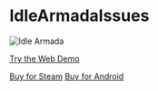 # IdleArmadaIssues
![Idle Armada](https://steamcdn-a.akamaihd.net/steam/apps/1408060/header.jpg?t=1600867254)

[Try the Web Demo](https://corfe83.github.io/IdleArmada/)

[Buy for Steam](https://store.steampowered.com/app/1408060/Idle_Armada/)
[Buy for Android](https://play.google.com/store/apps/details?id=com.musicalbox.idle.armada)
